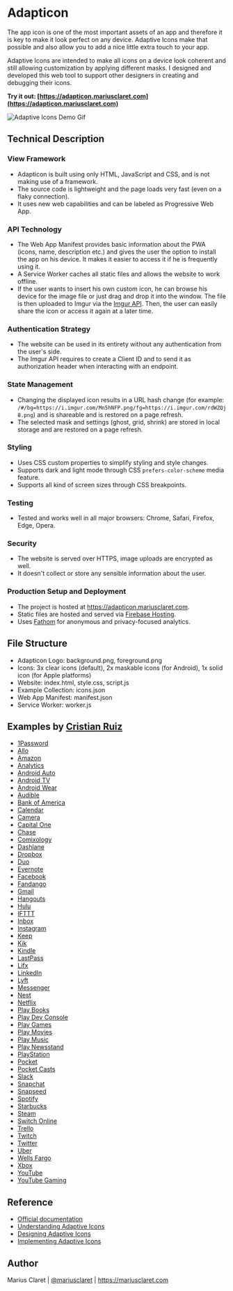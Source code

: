 # Adapticon

The app icon is one of the most important assets of an app and therefore it is key to make it look perfect on any device. Adaptive Icons make that possible and also allow you to add a nice little extra touch to your app.

Adaptive Icons are intended to make all icons on a device look coherent and still allowing customization by applying different masks. I designed and developed this web tool to support other designers in creating and debugging their icons.

**Try it out: [https://adapticon.mariusclaret.com](https://adapticon.mariusclaret.com)**

![Adaptive Icons Demo Gif](https://i.imgur.com/1NCSObR.gif)

## Technical Description

### View Framework
- Adapticon is built using only HTML, JavaScript and CSS, and is not making use of a framework.
- The source code is lightweight and the page loads very fast (even on a flaky connection).
- It uses new web capabilities and can be labeled as Progressive Web App.

### API Technology
- The Web App Manifest provides basic information about the PWA (icons, name, description etc.) and gives the user the option to install the app on his device. It makes it easier to access it if he is frequently using it.
- A Service Worker caches all static files and allows the website to work offline.
- If the user wants to insert his own custom icon, he can browse his device for the image file or just drag and drop it into the window. The file is then uploaded to Imgur via the [Imgur API](https://apidocs.imgur.com/?version=latest). Then, the user can easily share the icon or access it again at a later time.

### Authentication Strategy
- The website can be used in its entirety without any authentication from the user's side.
- The Imgur API requires to create a Client ID and to send it as authorization header when interacting with an endpoint.

### State Management
- Changing the displayed icon results in a URL hash change (for example: ```/#/bg=https://i.imgur.com/Mn5hNFP.png/fg=https://i.imgur.com/rdWZQj8.png```) and is shareable and is restored on a page refresh.
- The selected mask and settings (ghost, grid, shrink) are stored in local storage and are restored on a page refresh.

### Styling
- Uses CSS custom properties to simplify styling and style changes.
- Supports dark and light mode through CSS ```prefers-color-scheme``` media feature.
- Supports all kind of screen sizes through CSS breakpoints.

### Testing
- Tested and works well in all major browsers: Chrome, Safari, Firefox, Edge, Opera.

### Security
- The website is served over HTTPS, image uploads are encrypted as well.
- It doesn't collect or store any sensible information about the user.

### Production Setup and Deployment
- The project is hosted at https://adapticon.mariusclaret.com.
- Static files are hosted and served via [Firebase Hosting](https://firebase.google.com/docs/hosting).
- Uses [Fathom](https://usefathom.com) for anonymous and privacy-focused analytics.


## File Structure

- Adapticon Logo: background.png, foreground.png
- Icons: 3x clear icons (default), 2x maskable icons (for Android), 1x solid icon (for Apple platforms)
- Website: index.html, style.css, script.js
- Example Collection: icons.json
- Web App Manifest: manifest.json
- Service Worker: worker.js


## Examples by [Cristian Ruiz](https://twitter.com/razgriz94)

- [1Password](https://adapticon.mariusclaret.com/#/bg=https://i.imgur.com/3ebsVcl.png/fg=https://i.imgur.com/y1Tf4cI.png)
- [Allo](https://adapticon.mariusclaret.com/#/bg=https://i.imgur.com/sYQAZ2n.png/fg=https://i.imgur.com/848hNWq.png)
- [Amazon](https://adapticon.mariusclaret.com/#/bg=https://i.imgur.com/afWBHRK.png/fg=https://i.imgur.com/IlJ23bx.png)
- [Analytics](https://adapticon.mariusclaret.com/#/bg=https://i.imgur.com/MxeQtFR.png/fg=https://i.imgur.com/1KlOVri.png)
- [Android Auto](https://adapticon.mariusclaret.com/#/bg=https://i.imgur.com/BWcurBg.png/fg=https://i.imgur.com/9QGWfKW.png)
- [Android TV](https://adapticon.mariusclaret.com/#/bg=https://i.imgur.com/tgVDPju.png/fg=https://i.imgur.com/k8AUwtE.png)
- [Android Wear](https://adapticon.mariusclaret.com/#/bg=https://i.imgur.com/Y2t2u4D.png/fg=https://i.imgur.com/XL2kmSC.png)
- [Audible](https://adapticon.mariusclaret.com/#/bg=https://i.imgur.com/1nA2vM1.png/fg=https://i.imgur.com/4vCCazm.png)
- [Bank of America](https://adapticon.mariusclaret.com/#/bg=https://i.imgur.com/2iLgPyf.png/fg=https://i.imgur.com/SND1akf.png)
- [Calendar](https://adapticon.mariusclaret.com/#/bg=https://i.imgur.com/VtPCqAP.png/fg=https://i.imgur.com/tAkan1R.png)
- [Camera](https://adapticon.mariusclaret.com/#/bg=https://i.imgur.com/wS0CDdJ.png/fg=https://i.imgur.com/mgqgRdL.png)
- [Capital One](https://adapticon.mariusclaret.com/#/bg=https://i.imgur.com/2Xm8Kux.png/fg=https://i.imgur.com/4CWr2Wh.png)
- [Chase](https://adapticon.mariusclaret.com/#/bg=https://i.imgur.com/c4TRGdE.png/fg=https://i.imgur.com/d1QAw2r.png)
- [Comixology](https://adapticon.mariusclaret.com/#/bg=https://i.imgur.com/SbabKXG.png/fg=https://i.imgur.com/KETe10p.png)
- [Dashlane](https://adapticon.mariusclaret.com/#/bg=https://i.imgur.com/WrQXZkJ.png/fg=https://i.imgur.com/p6ffqzM.png)
- [Dropbox](https://adapticon.mariusclaret.com/#/bg=https://i.imgur.com/9Xp3xdL.png/fg=https://i.imgur.com/rLtlKRJ.png)
- [Duo](https://adapticon.mariusclaret.com/#/bg=https://i.imgur.com/ET8WqDt.png/fg=https://i.imgur.com/2NjNpDj.png)
- [Evernote](https://adapticon.mariusclaret.com/#/bg=https://i.imgur.com/7eXDCi4.png/fg=https://i.imgur.com/uBnxkhh.png)
- [Facebook](https://adapticon.mariusclaret.com/#/bg=https://i.imgur.com/JkY3gGq.png/fg=https://i.imgur.com/DTMRoDL.png)
- [Fandango](https://adapticon.mariusclaret.com/#/bg=https://i.imgur.com/h37BE7b.png/fg=https://i.imgur.com/Vu9JflT.png)
- [Gmail](https://adapticon.mariusclaret.com/#/bg=https://i.imgur.com/xH8giB9.png/fg=https://i.imgur.com/UrC5BGA.png)
- [Hangouts](https://adapticon.mariusclaret.com/#/bg=https://i.imgur.com/iB4ReNR.png/fg=https://i.imgur.com/tZNFhzm.png)
- [Hulu](https://adapticon.mariusclaret.com/#/bg=https://i.imgur.com/dQkVgXE.png/fg=https://i.imgur.com/1iSdJy3.png)
- [IFTTT](https://adapticon.mariusclaret.com/#/bg=https://i.imgur.com/5FxPMfM.png/fg=https://i.imgur.com/0AK2ZKd.png)
- [Inbox](https://adapticon.mariusclaret.com/#/bg=https://i.imgur.com/3TQuRfQ.png/fg=https://i.imgur.com/H24K8U9.png)
- [Instagram](https://adapticon.mariusclaret.com/#/bg=https://i.imgur.com/HT4uj1f.png/fg=https://i.imgur.com/P3aoVI3.png)
- [Keep](https://adapticon.mariusclaret.com/#/bg=https://i.imgur.com/utYY1wR.png/fg=https://i.imgur.com/hgvNxGB.png)
- [Kik](https://adapticon.mariusclaret.com/#/bg=https://i.imgur.com/Rjf0KOi.png/fg=https://i.imgur.com/s9uqPS7.png)
- [Kindle](https://adapticon.mariusclaret.com/#/bg=https://i.imgur.com/EoYZL6e.png/fg=https://i.imgur.com/GdWOFZU.png)
- [LastPass](https://adapticon.mariusclaret.com/#/bg=https://i.imgur.com/OTqwHCc.png/fg=https://i.imgur.com/HSrlfqH.png)
- [Lifx](https://adapticon.mariusclaret.com/#/bg=https://i.imgur.com/gx30bO4.png/fg=https://i.imgur.com/iyXdeX8.png)
- [LinkedIn](https://adapticon.mariusclaret.com/#/bg=https://i.imgur.com/xxk4MtC.png/fg=https://i.imgur.com/ggu7MkX.png)
- [Lyft](https://adapticon.mariusclaret.com/#/bg=https://i.imgur.com/KUCUCkE.png/fg=https://i.imgur.com/IRLP5Hf.png)
- [Messenger](https://adapticon.mariusclaret.com/#/bg=https://i.imgur.com/allNHM7.png/fg=https://i.imgur.com/Y7fpThf.png)
- [Nest](https://adapticon.mariusclaret.com/#/bg=https://i.imgur.com/F3z0YCM.png/fg=https://i.imgur.com/Pl79UJt.png)
- [Netflix](https://adapticon.mariusclaret.com/#/bg=https://i.imgur.com/qBRxIdj.png/fg=https://i.imgur.com/97vSLYp.png)
- [Play Books](https://adapticon.mariusclaret.com/#/bg=https://i.imgur.com/HVO2VRi.png/fg=https://i.imgur.com/aMjcMwd.png)
- [Play Dev Console](https://adapticon.mariusclaret.com/#/bg=https://i.imgur.com/lUBXf1K.png/fg=https://i.imgur.com/0NeSmii.png)
- [Play Games](https://adapticon.mariusclaret.com/#/bg=https://i.imgur.com/qlugh7Y.png/fg=https://i.imgur.com/u4mXnWr.png)
- [Play Movies](https://adapticon.mariusclaret.com/#/bg=https://i.imgur.com/16UDXEW.png/fg=https://i.imgur.com/beWoJuy.png)
- [Play Music](https://adapticon.mariusclaret.com/#/bg=https://i.imgur.com/30tX7lI.png/fg=https://i.imgur.com/M8FksEJ.png)
- [Play Newsstand](https://adapticon.mariusclaret.com/#/bg=https://i.imgur.com/ZtKUoVC.png/fg=https://i.imgur.com/4fIhxto.png)
- [PlayStation](https://adapticon.mariusclaret.com/#/bg=https://i.imgur.com/xqNSx0b.png/fg=https://i.imgur.com/gsakVnj.png)
- [Pocket](https://adapticon.mariusclaret.com/#/bg=https://i.imgur.com/GW5t5hl.png/fg=https://i.imgur.com/vtPy61m.png)
- [Pocket Casts](https://adapticon.mariusclaret.com/#/bg=https://i.imgur.com/kk9lOl3.png/fg=https://i.imgur.com/aXhMb1Y.png)
- [Slack](https://adapticon.mariusclaret.com/#/bg=https://i.imgur.com/iqGpQCh.png/fg=https://i.imgur.com/jceH9gr.png)
- [Snapchat](https://adapticon.mariusclaret.com/#/bg=https://i.imgur.com/mHImX8o.png/fg=https://i.imgur.com/423I5LZ.png)
- [Snapseed](https://adapticon.mariusclaret.com/#/bg=https://i.imgur.com/4eK9qQt.png/fg=https://i.imgur.com/Lel2WGg.png)
- [Spotify](https://adapticon.mariusclaret.com/#/bg=https://i.imgur.com/5EW3oEt.png/fg=https://i.imgur.com/GtwjYvU.png)
- [Starbucks](https://adapticon.mariusclaret.com/#/bg=https://i.imgur.com/elzMa8W.png/fg=https://i.imgur.com/arnCc4k.png)
- [Steam](https://adapticon.mariusclaret.com/#/bg=https://i.imgur.com/e4tLGWv.png/fg=https://i.imgur.com/KGJOPND.png)
- [Switch Online](https://adapticon.mariusclaret.com/#/bg=https://i.imgur.com/Y5CYQMj.png/fg=https://i.imgur.com/ieSbH8q.png)
- [Trello](https://adapticon.mariusclaret.com/#/bg=https://i.imgur.com/CD4Jf8n.png/fg=https://i.imgur.com/1aujGUf.png)
- [Twitch](https://adapticon.mariusclaret.com/#/bg=https://i.imgur.com/zMDV1qM.png/fg=https://i.imgur.com/d3aebWj.png)
- [Twitter](https://adapticon.mariusclaret.com/#/bg=https://i.imgur.com/mB3kBWf.png/fg=https://i.imgur.com/Js40f4a.png)
- [Uber](https://adapticon.mariusclaret.com/#/bg=https://i.imgur.com/D6arBsk.png/fg=https://i.imgur.com/C1D2yFl.png)
- [Wells Fargo](https://adapticon.mariusclaret.com/#/bg=https://i.imgur.com/AJ3vkUG.png/fg=https://i.imgur.com/8icAsQ6.png)
- [Xbox](https://adapticon.mariusclaret.com/#/bg=https://i.imgur.com/8fDdXF0.png/fg=https://i.imgur.com/6CGPfDF.png)
- [YouTube](https://adapticon.mariusclaret.com/#/bg=https://i.imgur.com/MxLNcXK.png/fg=https://i.imgur.com/reUWG8i.png)
- [YouTube Gaming](https://adapticon.mariusclaret.com/#/bg=https://i.imgur.com/ULAAwhP.png/fg=https://i.imgur.com/rWD90Bi.png)

## Reference

- [Official documentation](https://developer.android.com/guide/practices/ui_guidelines/icon_design_adaptive.html)
- [Understanding Adaptive Icons](https://medium.com/google-design/understanding-android-adaptive-icons-cee8a9de93e2)
- [Designing Adaptive Icons](https://medium.com/google-design/designing-adaptive-icons-515af294c783)
- [Implementing Adaptive Icons](https://medium.com/google-developers/implementing-adaptive-icons-1e4d1795470e)

## Author

Marius Claret | [@mariusclaret](https://twitter.com/mariusclaret) | https://mariusclaret.com
